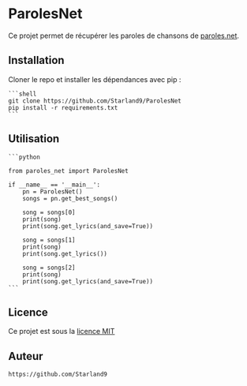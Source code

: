 # ParolesNet

Ce projet permet de récupérer les paroles de chansons de [paroles.net](https://www.paroles.net/).

## Installation

Cloner le repo et installer les dépendances avec pip :

    ```shell
    git clone https://github.com/Starland9/ParolesNet
    pip install -r requirements.txt
    ```

## Utilisation

    ```python

    from paroles_net import ParolesNet

    if __name__ == '__main__':
        pn = ParolesNet()
        songs = pn.get_best_songs()

        song = songs[0]
        print(song)
        print(song.get_lyrics(and_save=True))

        song = songs[1]
        print(song)
        print(song.get_lyrics())

        song = songs[2]
        print(song)
        print(song.get_lyrics(and_save=True))
    ```

## Licence

Ce projet est sous la [licence MIT](LICENSE)

## Auteur

    https://github.com/Starland9